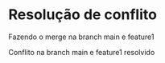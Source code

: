 # Resolução de conflito

Fazendo o merge na branch main e feature1

Conflito na branch main e feature1 resolvido
